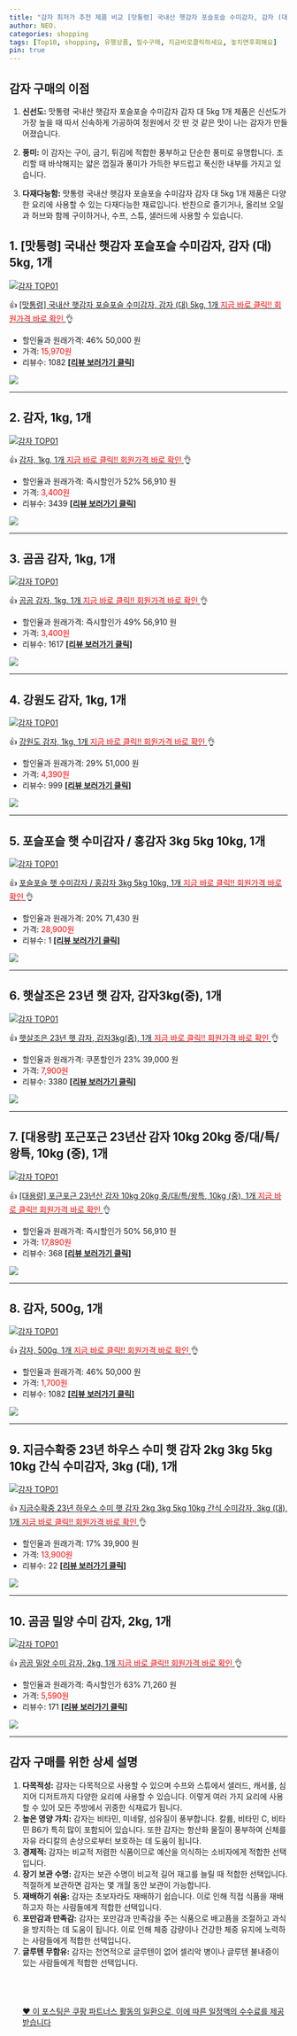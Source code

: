```yaml
---
title: "감자 최저가 추천 제품 비교 [맛통령] 국내산 햇감자 포슬포슬 수미감자, 감자 (대) 5kg, 1개 가격 비교 최저가장점"
author: NEO.
categories: shopping
tags: [Top10, shopping, 유행상품, 필수구매, 지금바로클릭하세요, 놓치면후회해요]
pin: true
---
```

## 감자 구매의 이점
1. **신선도:** 맛통령 국내산 햇감자 포슬포슬 수미감자 감자 대 5kg 1개 제품은 신선도가 가장 높을 때 따서 신속하게 가공하여 정원에서 갓 딴 것 같은 맛이 나는 감자가 만들어졌습니다.


2. **풍미:** 이 감자는 구이, 굽기, 튀김에 적합한 풍부하고 단순한 풍미로 유명합니다. 조리할 때 바삭해지는 얇은 껍질과 풍미가 가득한 부드럽고 푹신한 내부를 가지고 있습니다.


3. **다재다능함:** 맛통령 국내산 햇감자 포슬포슬 수미감자 감자 대 5kg 1개 제품은 다양한 요리에 사용할 수 있는 다재다능한 재료입니다. 반찬으로 즐기거나, 올리브 오일과 허브와 함께 구이하거나, 수프, 스튜, 샐러드에 사용할 수 있습니다.

   

## 1. [맛통령] 국내산 햇감자 포슬포슬 수미감자, 감자 (대) 5kg, 1개

[![감자 TOP01](https://thumbnail7.coupangcdn.com/thumbnails/remote/490x490ex/image/vendor_inventory/db7a/5f3a388ab5243d80c9c6d210fd17bb3f849370ade00e4a9da33ccc8d93d6.jpg)](https://link.coupang.com/re/AFFSDP?lptag=AF3617701&subid=GithubCoopas&pageKey=7523768459&traceid=V0-153&itemId=19738684171&vendorItemId=86842438335)


👍 [[맛통령] 국내산 햇감자 포슬포슬 수미감자, 감자 (대) 5kg, 1개 <font color=red> 지금 바로 클릭!! 회원가격 바로 확인 </font> ](https://link.coupang.com/re/AFFSDP?lptag=AF3617701&subid=GithubCoopas&pageKey=7523768459&traceid=V0-153&itemId=19738684171&vendorItemId=86842438335) 👌 


- 할인율과 원래가격: 46%  50,000   원
- 가격: <span style='color:red'>15,970원</span>
- 리뷰수: 1082  [**[리뷰 보러가기 클릭]**](https://link.coupang.com/re/AFFSDP?lptag=AF3617701&subid=GithubCoopas&pageKey=7523768459&traceid=V0-153&itemId=19738684171&vendorItemId=86842438335)

[![](/discount_price.png)](https://link.coupang.com/re/AFFSDP?lptag=AF3617701&subid=GithubCoopas&pageKey=7523768459&traceid=V0-153&itemId=19738684171&vendorItemId=86842438335)

---


   

## 2. 감자, 1kg, 1개

[![감자 TOP01](https://thumbnail8.coupangcdn.com/thumbnails/remote/490x490ex/image/retail/images/4082543244346719-fa168f97-3bb0-4ed9-a9ac-e16e4165344f.jpg)](https://link.coupang.com/re/AFFSDP?lptag=AF3617701&subid=GithubCoopas&pageKey=6559608761&traceid=V0-153&itemId=6106220729&vendorItemId=73402571401)


👍 [감자, 1kg, 1개 <font color=red> 지금 바로 클릭!! 회원가격 바로 확인 </font> ](https://link.coupang.com/re/AFFSDP?lptag=AF3617701&subid=GithubCoopas&pageKey=6559608761&traceid=V0-153&itemId=6106220729&vendorItemId=73402571401) 👌 


- 할인율과 원래가격: 즉시할인가 52%  56,910   원
- 가격: <span style='color:red'>3,400원</span>
- 리뷰수: 3439  [**[리뷰 보러가기 클릭]**](https://link.coupang.com/re/AFFSDP?lptag=AF3617701&subid=GithubCoopas&pageKey=6559608761&traceid=V0-153&itemId=6106220729&vendorItemId=73402571401)

[![](/discount_price.png)](https://link.coupang.com/re/AFFSDP?lptag=AF3617701&subid=GithubCoopas&pageKey=6559608761&traceid=V0-153&itemId=6106220729&vendorItemId=73402571401)

---


   

## 3. 곰곰 감자, 1kg, 1개

[![감자 TOP01](https://thumbnail8.coupangcdn.com/thumbnails/remote/490x490ex/image/retail/images/515743752899172-0f32c471-74b9-4e09-ad7d-b42b3474a4ca.jpg)](https://link.coupang.com/re/AFFSDP?lptag=AF3617701&subid=GithubCoopas&pageKey=7180952181&traceid=V0-153&itemId=2281123044&vendorItemId=70278244188)


👍 [곰곰 감자, 1kg, 1개 <font color=red> 지금 바로 클릭!! 회원가격 바로 확인 </font> ](https://link.coupang.com/re/AFFSDP?lptag=AF3617701&subid=GithubCoopas&pageKey=7180952181&traceid=V0-153&itemId=2281123044&vendorItemId=70278244188) 👌 


- 할인율과 원래가격: 즉시할인가 49%  56,910   원
- 가격: <span style='color:red'>3,400원</span>
- 리뷰수: 1617  [**[리뷰 보러가기 클릭]**](https://link.coupang.com/re/AFFSDP?lptag=AF3617701&subid=GithubCoopas&pageKey=7180952181&traceid=V0-153&itemId=2281123044&vendorItemId=70278244188)

[![](/discount_price.png)](https://link.coupang.com/re/AFFSDP?lptag=AF3617701&subid=GithubCoopas&pageKey=7180952181&traceid=V0-153&itemId=2281123044&vendorItemId=70278244188)

---


   

## 4. 강원도 감자, 1kg, 1개

[![감자 TOP01](https://thumbnail7.coupangcdn.com/thumbnails/remote/490x490ex/image/retail/images/6597174365713211-338aa9b8-a411-4d36-8127-24be7159bad0.jpg)](https://link.coupang.com/re/AFFSDP?lptag=AF3617701&subid=GithubCoopas&pageKey=7025069249&traceid=V0-153&itemId=17317150924&vendorItemId=84487915062)


👍 [강원도 감자, 1kg, 1개 <font color=red> 지금 바로 클릭!! 회원가격 바로 확인 </font> ](https://link.coupang.com/re/AFFSDP?lptag=AF3617701&subid=GithubCoopas&pageKey=7025069249&traceid=V0-153&itemId=17317150924&vendorItemId=84487915062) 👌 


- 할인율과 원래가격: 29%  51,000   원
- 가격: <span style='color:red'>4,390원</span>
- 리뷰수: 999  [**[리뷰 보러가기 클릭]**](https://link.coupang.com/re/AFFSDP?lptag=AF3617701&subid=GithubCoopas&pageKey=7025069249&traceid=V0-153&itemId=17317150924&vendorItemId=84487915062)

[![](/discount_price.png)](https://link.coupang.com/re/AFFSDP?lptag=AF3617701&subid=GithubCoopas&pageKey=7025069249&traceid=V0-153&itemId=17317150924&vendorItemId=84487915062)

---


   

## 5. 포슬포슬 햇 수미감자 / 홍감자 3kg 5kg 10kg, 1개

[![감자 TOP01](https://thumbnail8.coupangcdn.com/thumbnails/remote/490x490ex/image/vendor_inventory/bd11/98dee8affdfdaba2950fd52fca58effaa6953f7614ed0f1a953e8665b9c9.jpg)](https://link.coupang.com/re/AFFSDP?lptag=AF3617701&subid=GithubCoopas&pageKey=7485691929&traceid=V0-153&itemId=19564227766&vendorItemId=86409524845)


👍 [포슬포슬 햇 수미감자 / 홍감자 3kg 5kg 10kg, 1개 <font color=red> 지금 바로 클릭!! 회원가격 바로 확인 </font> ](https://link.coupang.com/re/AFFSDP?lptag=AF3617701&subid=GithubCoopas&pageKey=7485691929&traceid=V0-153&itemId=19564227766&vendorItemId=86409524845) 👌 


- 할인율과 원래가격: 20%  71,430   원
- 가격: <span style='color:red'>28,900원</span>
- 리뷰수: 1  [**[리뷰 보러가기 클릭]**](https://link.coupang.com/re/AFFSDP?lptag=AF3617701&subid=GithubCoopas&pageKey=7485691929&traceid=V0-153&itemId=19564227766&vendorItemId=86409524845)

[![](/discount_price.png)](https://link.coupang.com/re/AFFSDP?lptag=AF3617701&subid=GithubCoopas&pageKey=7485691929&traceid=V0-153&itemId=19564227766&vendorItemId=86409524845)

---


   

## 6. 햇살조은 23년 햇 감자, 감자3kg(중), 1개

[![감자 TOP01](https://thumbnail10.coupangcdn.com/thumbnails/remote/490x490ex/image/vendor_inventory/2b20/d1f8b289582ad23a96fd14dc47fe53c91970c64b9b64f12a0050c1a036ed.jpg)](https://link.coupang.com/re/AFFSDP?lptag=AF3617701&subid=GithubCoopas&pageKey=1231177&traceid=V0-153&itemId=5333341&vendorItemId=70332197303)


👍 [햇살조은 23년 햇 감자, 감자3kg(중), 1개 <font color=red> 지금 바로 클릭!! 회원가격 바로 확인 </font> ](https://link.coupang.com/re/AFFSDP?lptag=AF3617701&subid=GithubCoopas&pageKey=1231177&traceid=V0-153&itemId=5333341&vendorItemId=70332197303) 👌 


- 할인율과 원래가격: 쿠폰할인가 23%  39,000   원
- 가격: <span style='color:red'>7,900원</span>
- 리뷰수: 3380  [**[리뷰 보러가기 클릭]**](https://link.coupang.com/re/AFFSDP?lptag=AF3617701&subid=GithubCoopas&pageKey=1231177&traceid=V0-153&itemId=5333341&vendorItemId=70332197303)

[![](/discount_price.png)](https://link.coupang.com/re/AFFSDP?lptag=AF3617701&subid=GithubCoopas&pageKey=1231177&traceid=V0-153&itemId=5333341&vendorItemId=70332197303)

---


   

## 7. [대용량] 포근포근 23년산 감자 10kg 20kg 중/대/특/왕특, 10kg (중), 1개

[![감자 TOP01](https://thumbnail8.coupangcdn.com/thumbnails/remote/490x490ex/image/vendor_inventory/2ca9/09d8e7f9e39c1ff3bc842d3c39478b9e93358764f76162c639f6f20b6f3b.jpg)](https://link.coupang.com/re/AFFSDP?lptag=AF3617701&subid=GithubCoopas&pageKey=7757595779&traceid=V0-153&itemId=18839523519&vendorItemId=75483469656)


👍 [[대용량] 포근포근 23년산 감자 10kg 20kg 중/대/특/왕특, 10kg (중), 1개 <font color=red> 지금 바로 클릭!! 회원가격 바로 확인 </font> ](https://link.coupang.com/re/AFFSDP?lptag=AF3617701&subid=GithubCoopas&pageKey=7757595779&traceid=V0-153&itemId=18839523519&vendorItemId=75483469656) 👌 


- 할인율과 원래가격: 즉시할인가 50%  56,910   원
- 가격: <span style='color:red'>17,890원</span>
- 리뷰수: 368  [**[리뷰 보러가기 클릭]**](https://link.coupang.com/re/AFFSDP?lptag=AF3617701&subid=GithubCoopas&pageKey=7757595779&traceid=V0-153&itemId=18839523519&vendorItemId=75483469656)

[![](/discount_price.png)](https://link.coupang.com/re/AFFSDP?lptag=AF3617701&subid=GithubCoopas&pageKey=7757595779&traceid=V0-153&itemId=18839523519&vendorItemId=75483469656)

---


   

## 8. 감자, 500g, 1개

[![감자 TOP01](https://thumbnail9.coupangcdn.com/thumbnails/remote/490x490ex/image/retail/images/7472211193728463-d042fd37-3ed8-439c-aa5a-695ff5815e06.jpg)](https://link.coupang.com/re/AFFSDP?lptag=AF3617701&subid=GithubCoopas&pageKey=6559608761&traceid=V0-153&itemId=14678574381&vendorItemId=81919567997)


👍 [감자, 500g, 1개 <font color=red> 지금 바로 클릭!! 회원가격 바로 확인 </font> ](https://link.coupang.com/re/AFFSDP?lptag=AF3617701&subid=GithubCoopas&pageKey=6559608761&traceid=V0-153&itemId=14678574381&vendorItemId=81919567997) 👌 


- 할인율과 원래가격: 46%  50,000   원
- 가격: <span style='color:red'>1,700원</span>
- 리뷰수: 1082  [**[리뷰 보러가기 클릭]**](https://link.coupang.com/re/AFFSDP?lptag=AF3617701&subid=GithubCoopas&pageKey=6559608761&traceid=V0-153&itemId=14678574381&vendorItemId=81919567997)

[![](/discount_price.png)](https://link.coupang.com/re/AFFSDP?lptag=AF3617701&subid=GithubCoopas&pageKey=6559608761&traceid=V0-153&itemId=14678574381&vendorItemId=81919567997)

---


   

## 9. 지금수확중 23년 하우스 수미 햇 감자 2kg 3kg 5kg 10kg 간식 수미감자, 3kg (대), 1개

[![감자 TOP01](https://thumbnail9.coupangcdn.com/thumbnails/remote/490x490ex/image/vendor_inventory/ebb9/7e2c4d4dbefba5f47931769e6aa7034e31cea3379a944b2a76d39ddb2ebb.jpg)](https://link.coupang.com/re/AFFSDP?lptag=AF3617701&subid=GithubCoopas&pageKey=7178929430&traceid=V0-153&itemId=18101965898&vendorItemId=75211167422)


👍 [지금수확중 23년 하우스 수미 햇 감자 2kg 3kg 5kg 10kg 간식 수미감자, 3kg (대), 1개 <font color=red> 지금 바로 클릭!! 회원가격 바로 확인 </font> ](https://link.coupang.com/re/AFFSDP?lptag=AF3617701&subid=GithubCoopas&pageKey=7178929430&traceid=V0-153&itemId=18101965898&vendorItemId=75211167422) 👌 


- 할인율과 원래가격: 17%  39,900   원
- 가격: <span style='color:red'>13,900원</span>
- 리뷰수: 22  [**[리뷰 보러가기 클릭]**](https://link.coupang.com/re/AFFSDP?lptag=AF3617701&subid=GithubCoopas&pageKey=7178929430&traceid=V0-153&itemId=18101965898&vendorItemId=75211167422)

[![](/discount_price.png)](https://link.coupang.com/re/AFFSDP?lptag=AF3617701&subid=GithubCoopas&pageKey=7178929430&traceid=V0-153&itemId=18101965898&vendorItemId=75211167422)

---


   

## 10. 곰곰 밀양 수미 감자, 2kg, 1개

[![감자 TOP01](https://thumbnail6.coupangcdn.com/thumbnails/remote/490x490ex/image/retail/images/1728271386015686-107eee19-a33f-4011-93dd-44fabc3fa09f.jpg)](https://link.coupang.com/re/AFFSDP?lptag=AF3617701&subid=GithubCoopas&pageKey=4612515526&traceid=V0-153&itemId=5703840917&vendorItemId=73002632260)


👍 [곰곰 밀양 수미 감자, 2kg, 1개 <font color=red> 지금 바로 클릭!! 회원가격 바로 확인 </font> ](https://link.coupang.com/re/AFFSDP?lptag=AF3617701&subid=GithubCoopas&pageKey=4612515526&traceid=V0-153&itemId=5703840917&vendorItemId=73002632260) 👌 


- 할인율과 원래가격: 즉시할인가 63%  71,260   원
- 가격: <span style='color:red'>5,590원</span>
- 리뷰수: 171  [**[리뷰 보러가기 클릭]**](https://link.coupang.com/re/AFFSDP?lptag=AF3617701&subid=GithubCoopas&pageKey=4612515526&traceid=V0-153&itemId=5703840917&vendorItemId=73002632260)

[![](/discount_price.png)](https://link.coupang.com/re/AFFSDP?lptag=AF3617701&subid=GithubCoopas&pageKey=4612515526&traceid=V0-153&itemId=5703840917&vendorItemId=73002632260)

---
## 감자 구매를 위한 상세 설명
1. **다목적성:** 감자는 다목적으로 사용할 수 있으며 수프와 스튜에서 샐러드, 캐서롤, 심지어 디저트까지 다양한 요리에 사용할 수 있습니다. 이렇게 여러 가지 요리에 사용할 수 있어 모든 주방에서 귀중한 식재료가 됩니다.
2. **높은 영양 가치:** 감자는 비타민, 미네랄, 섬유질이 풍부합니다. 칼륨, 비타민 C, 비타민 B6가 특히 많이 포함되어 있습니다. 또한 감자는 항산화 물질이 풍부하여 신체를 자유 라디칼의 손상으로부터 보호하는 데 도움이 됩니다.
3. **경제적:** 감자는 비교적 저렴한 식품이므로 예산을 의식하는 소비자에게 적합한 선택입니다.
4. **장기 보관 수명:** 감자는 보관 수명이 비교적 길어 재고를 늘릴 때 적합한 선택입니다. 적절하게 보관하면 감자는 몇 개월 동안 보관이 가능합니다.
5. **재배하기 쉬움:** 감자는 초보자라도 재배하기 쉽습니다. 이로 인해 직접 식품을 재배하고자 하는 사람들에게 적합한 선택입니다.
6. **포만감과 만족감:** 감자는 포만감과 만족감을 주는 식품으로 배고픔을 조절하고 과식을 방지하는 데 도움이 됩니다. 이로 인해 체중 감량이나 건강한 체중 유지에 노력하는 사람들에게 적합한 선택입니다.
7. **글루텐 무함유:** 감자는 천연적으로 글루텐이 없어 셀리악 병이나 글루텐 불내증이 있는 사람들에게 적합한 선택입니다.<br><br><br><br><br> [ ❤  이 포스팅은 쿠팡 파트너스 활동의 일환으로, 이에 따른 일정액의 수수료를 제공받습니다](https://link.coupang.com/a/bcEFyh)